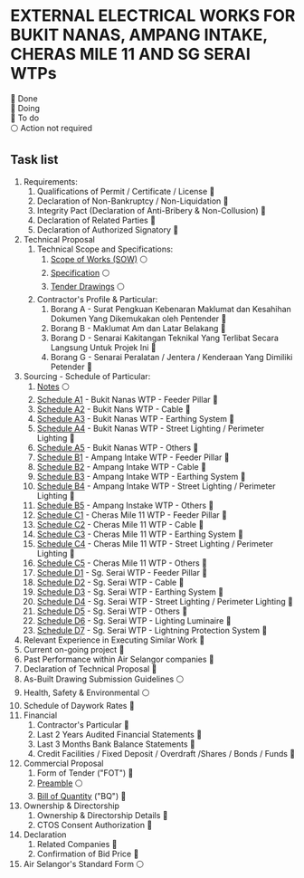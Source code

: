 # EXTERNAL ELECTRICAL WORKS FOR BUKIT NANAS, AMPANG INTAKE, CHERAS MILE 11 AND SG SERAI WTPs

&#127937; Done  
&#128309; Doing  
&#128308; To do  
&#9898; Action not required

## Task list

1. Requirements: 
    1. Qualifications of Permit / Certificate / License &#128308;
    1. Declaration of Non-Bankruptcy / Non-Liquidation &#128308;
    1. Integrity Pact (Declaration of Anti-Bribery & Non-Collusion) &#128308;
    1. Declaration of Related Parties &#128308;
    1. Declaration of Authorized Signatory &#128308;
1. Technical Proposal
    1. Technical Scope and Specifications: 
        1. [Scope of Works (SOW)](/PN0000014171/schedule-of-particular/SOW%20-%20WTPs.pdf) &#9898;
        1. [Specification](/PN0000014171/schedule-of-particular/SPECIFICATION%20-%20WTPs.pdf) &#9898;
        1. [Tender Drawings](/PN0000014171/schedule-of-particular/DRAWING%20-%20WTPs.pdf) &#9898;
    1. Contractor's Profile & Particular:
        1. Borang A - Surat Pengkuan Kebenaran Maklumat dan Kesahihan Dokumen Yang Dikemukakan oleh Pentender &#128308;
        2. Borang B - Maklumat Am dan Latar Belakang &#128308;
        3. Borang D - Senarai Kakitangan Teknikal Yang Terlibat Secara Langsung Untuk Projek Ini &#128308;
        4. Borang G - Senarai Peralatan / Jentera / Kenderaan Yang Dimiliki Petender &#128308;
1. Sourcing - Schedule of Particular:
    1. [Notes](/PN0000014171/schedule-of-particular/1.%20Notes.pdf) &#9898;
    2. [Schedule A1](/PN0000014171/schedule-of-particular/A1.pdf) - Bukit Nanas WTP - Feeder Pillar &#128308;
    3. [Schedule A2](/PN0000014171/schedule-of-particular/A2.pdf) - Bukit Nans WTP - Cable &#128308;
    4. [Schedule A3](/PN0000014171/schedule-of-particular/A3.pdf) - Bukit Nanas WTP - Earthing System &#128308;
    5. [Schedule A4](/PN0000014171/schedule-of-particular/A4.pdf) - Bukit Nanas WTP - Street Lighting /    Perimeter Lighting &#128308;
    6. [Schedule A5](/PN0000014171/schedule-of-particular/A5.pdf) - Bukit Nanas WTP - Others &#128308;
    7. [Schedule B1](/PN0000014171/schedule-of-particular/B1.pdf) - Ampang Intake WTP - Feeder Pillar &#128308;
    8. [Schedule B2](/PN0000014171/schedule-of-particular/B2.pdf) - Ampang Intake WTP - Cable &#128308;
    9. [Schedule B3](/PN0000014171/schedule-of-particular/B3.pdf) - Ampang Intake WTP - Earthing System &#128308;
    10. [Schedule B4](/PN0000014171/schedule-of-particular/B4.pdf) - Ampang Intake WTP - Street Lighting    / Perimeter Lighting &#128308;
    11. [Schedule B5](/PN0000014171/schedule-of-particular/B5.pdf) - Ampang Instake WTP - Others &#128308;
    12. [Schedule C1](/PN0000014171/schedule-of-particular/C1.pdf) - Cheras Mile 11 WTP - Feeder Pillar &#128308; 
    13. [Schedule C2](/PN0000014171/schedule-of-particular/C2.pdf) - Cheras Mile 11 WTP - Cable &#128308; 
    14. [Schedule C3](/PN0000014171/schedule-of-particular/C3.pdf) - Cheras Mile 11 WTP - Earthing System &#128308;
    15. [Schedule C4](/PN0000014171/schedule-of-particular/C4.pdf) - Cheras Mile 11 WTP - Street Lighting / Perimeter Lighting &#128308;
    16. [Schedule C5](/PN0000014171/schedule-of-particular/C5.pdf) - Cheras Mile 11 WTP - Others &#128308;
    17. [Schedule D1](/PN0000014171/schedule-of-particular/D1.pdf) - Sg. Serai WTP - Feeder Pillar &#128308;
    18. [Schedule D2](/PN0000014171/schedule-of-particular/D2.pdf) - Sg. Serai WTP - Cable &#128308;
    19. [Schedule D3](/PN0000014171/schedule-of-particular/D3.pdf) - Sg. Serai WTP - Earthing System &#128308;
    20. [Schedule D4](/PN0000014171/schedule-of-particular/D4.pdf) - Sg. Serai WTP - Street Lighting / Perimeter Lighting &#128308;
    21. [Schedule D5](/PN0000014171/schedule-of-particular/D5.pdf) - Sg. Serai WTP - Others &#128308;
    22. [Schedule D6](/PN0000014171/schedule-of-particular/D6.pdf) - Sg. Serai WTP - Lighting Luminaire &#128308;
    23. [Schedule D7](/PN0000014171/schedule-of-particular/D7.pdf) - Sg. Serai WTP - Lightning Protection System &#128308;
1. Relevant Experience in Executing Similar Work &#128308;
1. Current on-going project &#128308;
1. Past Performance within Air Selangor companies &#128308;
1. Declaration of Technical Proposal &#128308;
1. As-Built Drawing Submission Guidelines &#9898;
1. Health, Safety & Environmental &#9898;
1. Schedule of Daywork Rates &#128308;
1. Financial
    1. Contractor's Particular &#128308;
    1. Last 2 Years Audited Financial Statements  &#128308;
    1. Last 3 Months Bank Balance Statements  &#128308;
    1. Credit Facilities / Fixed Deposit / Overdraft /Shares / Bonds / Funds  &#128308;
1. Commercial Proposal
    1. Form of Tender ("FOT") &#128308;
    1. [Preamble](/PN0000014171/schedule-of-particular/Preamble%20to%20BQ%20R1.pdf) &#9898;
    1. [Bill of Quantity](/PN0000014171/schedule-of-particular/BQ%20Normal%20-%20CW-2023-003.xlsm) ("BQ") &#128308;
1. Ownership & Directorship
    1. Ownership & Directorship Details &#128308;
    1. CTOS Consent Authorization &#128308;
1. Declaration
    1. Related Companies &#128308;
    1. Confirmation of Bid Price &#128308;
1. Air Selangor's Standard Form &#9898;
